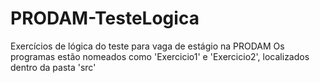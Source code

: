 # PRODAM-TesteLogica
Exercícios de lógica do teste para vaga de estágio na PRODAM
Os programas estão nomeados como 'Exercicio1' e 'Exercicio2', localizados dentro da pasta 'src'

